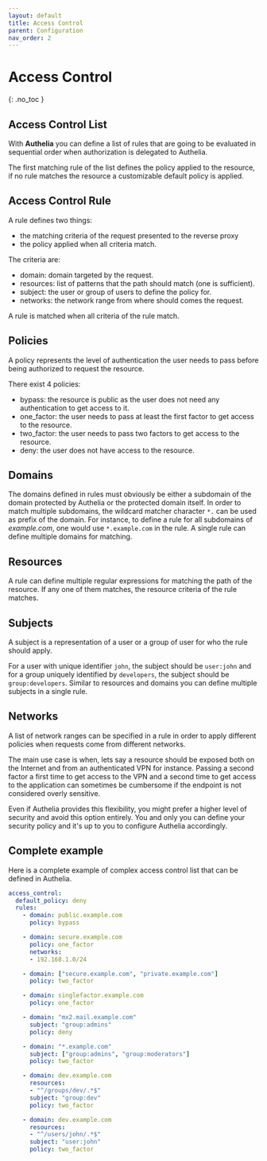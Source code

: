 ```yaml
---
layout: default
title: Access Control
parent: Configuration
nav_order: 2
---
```


# Access Control
{: .no_toc }

## Access Control List

With **Authelia** you can define a list of rules that are going to be evaluated in
sequential order when authorization is delegated to Authelia.

The first matching rule of the list defines the policy applied to the resource, if
no rule matches the resource a customizable default policy is applied.


## Access Control Rule

A rule defines two things:

* the matching criteria of the request presented to the reverse proxy
* the policy applied when all criteria match.

The criteria are:

* domain: domain targeted by the request.
* resources: list of patterns that the path should match (one is sufficient).
* subject: the user or group of users to define the policy for.
* networks: the network range from where should comes the request.

A rule is matched when all criteria of the rule match.


## Policies

A policy represents the level of authentication the user needs to pass before
being authorized to request the resource.

There exist 4 policies:

* bypass: the resource is public as the user does not need any authentication to
get access to it.
* one_factor: the user needs to pass at least the first factor to get access to
the resource.
* two_factor: the user needs to pass two factors to get access to the resource.
* deny: the user does not have access to the resource.

## Domains

The domains defined in rules must obviously be either a subdomain of the domain
protected by Authelia or the protected domain itself. In order to match multiple
subdomains, the wildcard matcher character `*.` can be used as prefix of the domain.
For instance, to define a rule for all subdomains of *example.com*, one would use
`*.example.com` in the rule. A single rule can define multiple domains for matching.

## Resources

A rule can define multiple regular expressions for matching the path of the resource. If
any one of them matches, the resource criteria of the rule matches.


## Subjects

A subject is a representation of a user or a group of user for who the rule should apply.

For a user with unique identifier `john`, the subject should be `user:john` and for a group
uniquely identified by `developers`, the subject should be `group:developers`. Similar to resources
and domains you can define multiple subjects in a single rule.

## Networks

A list of network ranges can be specified in a rule in order to apply different policies when
requests come from different networks.

The main use case is when, lets say a resource should be exposed both on the Internet and from an
authenticated VPN for instance. Passing a second factor a first time to get access to the VPN and
a second time to get access to the application can sometimes be cumbersome if the endpoint is not
considered overly sensitive.

Even if Authelia provides this flexibility, you might prefer a higher level of security and avoid
this option entirely. You and only you can define your security policy and it's up to you to
configure Authelia accordingly.


## Complete example

Here is a complete example of complex access control list that can be defined in Authelia.

```yaml
access_control:
  default_policy: deny
  rules:
    - domain: public.example.com
      policy: bypass

    - domain: secure.example.com
      policy: one_factor
      networks:
      - 192.168.1.0/24

    - domain: ["secure.example.com", "private.example.com"]
      policy: two_factor

    - domain: singlefactor.example.com
      policy: one_factor

    - domain: "mx2.mail.example.com"
      subject: "group:admins"
      policy: deny

    - domain: "*.example.com"
      subject: ["group:admins", "group:moderators"]
      policy: two_factor

    - domain: dev.example.com
      resources:
      - "^/groups/dev/.*$"
      subject: "group:dev"
      policy: two_factor

    - domain: dev.example.com
      resources:
      - "^/users/john/.*$"
      subject: "user:john"
      policy: two_factor
```